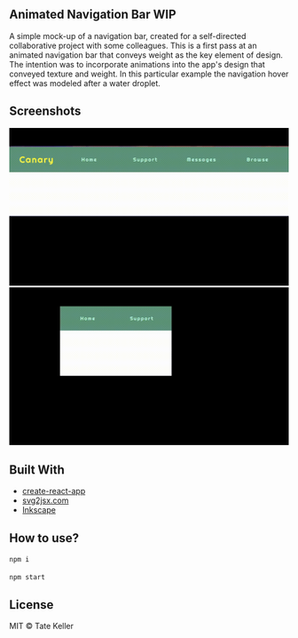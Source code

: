 
## Animated Navigation Bar WIP
A simple mock-up of a navigation bar, created for a self-directed collaborative project with some colleagues. This is a first pass at an animated navigation bar that conveys weight as the key element of design. The intention was to incorporate animations into the app's design that conveyed texture and weight. In this particular example the navigation hover effect was modeled after a water droplet.  

## Screenshots
![Screencast of the animated nav bar in action](readMe/full-bar.gif)
![Screencast of a close up of the droplet animation](readMe/bar-snippet.gif)


## Built With
- [create-react-app](https://reactjs.org/)
- [svg2jsx.com](https://svg2jsx.com/)
- [Inkscape](https://inkscape.org/)

## How to use?
```
npm i 

npm start
```

## License

MIT © Tate Keller